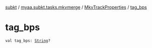 [subkt](../../index.md) / [myaa.subkt.tasks.mkvmerge](../index.md) / [MkvTrackProperties](index.md) / [tag_bps](./tag_bps.md)

# tag_bps

`val tag_bps: `[`String`](https://kotlinlang.org/api/latest/jvm/stdlib/kotlin/-string/index.html)`?`
